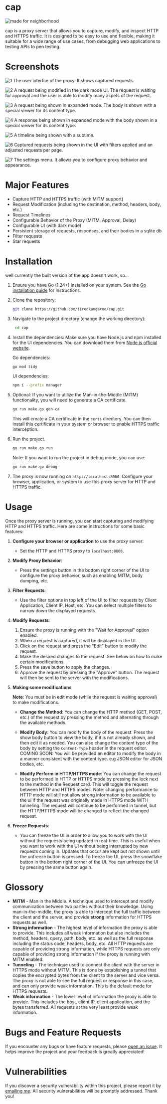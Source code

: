 # cap
![made for neighborhood](https://img.shields.io/badge/made%20for%20neighborhood-bf8f73?style=for-the-badge&logo=hackclub&logoColor=ffffff)

cap is a proxy server that allows you to capture, modify, and inspect HTTP and HTTPS traffic. It is designed to be easy to use and flexible, making it suitable for a wide range of use cases, from debugging web applications to testing APIs to pen testing.

# Screenshots
![1](https://raw.githubusercontent.com/tiredkangaroo/cap/refs/heads/main/screenshots/1.png)
The user interfce of the proxy. It shows captured requests.

![2](https://raw.githubusercontent.com/tiredkangaroo/cap/refs/heads/main/screenshots/2.png)
A request being modified in the dark mode UI. The request is waiting for approval and the user is able to modify many aspets of the request.

![3](https://raw.githubusercontent.com/tiredkangaroo/cap/refs/heads/main/screenshots/3.png)
A request being shown in expanded mode. The body is shown with a special viewer for its content type.

![4](https://raw.githubusercontent.com/tiredkangaroo/cap/refs/heads/main/screenshots/4.png)
A response being shown in expanded mode with the body shown in a special viewer for its content type.

![5](https://raw.githubusercontent.com/tiredkangaroo/cap/refs/heads/main/screenshots/5.png)
A timeline being shown with a subtime.

![6](https://raw.githubusercontent.com/tiredkangaroo/cap/refs/heads/main/screenshots/6.png)
Captured requests being shown in the UI with filters applied and an adjusted requests per page.

![7](https://raw.githubusercontent.com/tiredkangaroo/cap/refs/heads/main/screenshots/7.png)
The settings menu. It allows you to configure proxy behavior and appearance.

# Major Features
- Capture HTTP and HTTPS traffic (with MITM support)
- Request Modification (including the destination, method, headers, body, etc.)
- Request Timelines
- Configurable Behavior of the Proxy (MITM, Approval, Delay)
- Configurable UI (with dark mode)
- Persistent storage of requests, responses, and their bodies in a sqlite db
- Filter requests
- Star requests

# Installation
well currently the built version of the app doesn't work, so...

1. Ensure you have Go (1.24+) installed on your system. See the [Go installation guide](https://go.dev/doc/install) for instructions.

2. Clone the repository:
   ```bash
   git clone https://github.com/tiredkangaroo/cap.git
   ```

3. Navigate to the project directory (change the working directory):
   ```bash
    cd cap
    ```
4. Install the dependencies: Make sure you have Node.js and npm installed for the UI dependencies. You can download them from [Node.js official website](https://nodejs.org/).


    Go dependencies:
     ```bash
   go mod tidy
    ```
    UI dependencies:
    ```bash
   npm i --prefix manager
   ```
5. Optional: If you want to utilize the Man-in-the-Middle (MITM) functionality, you will need to generate a CA certificate.
   ```bash
   go run make.go gen-ca
   ```
    This will create a CA certificate in the `certs` directory. You can then install this certificate in your system or browser to enable HTTPS traffic interception.


6. Run the project.
    ```bash
    go run make.go run
    ```
    Note: If you want to run the project in debug mode, you can use:
    ```bash
    go run make.go debug
    ```
7. The proxy is now running on `http://localhost:8000`. Configure your browser, application, or system to use this proxy server for HTTP and HTTPS traffic.

# Usage
Once the proxy server is running, you can start capturing and modifying HTTP and HTTPS traffic. Here are some instructions for some basic features:

1. **Configure your browser or application** to use the proxy server:
   - Set the HTTP and HTTPS proxy to `localhost:8000`.

2. **Modify Proxy Behavior**:
    - Press the settings button in the bottom right corner of the UI to configure the proxy behavior, such as enabling MITM, body dumping, etc.

3. **Filter Requests**:
    - Use the filter options in top left of the UI to filter requests by Client Application, Client IP, Host, etc. You can select multiple filters to narrow down the displayed requests.

4. **Modify Requests**:
    1. Ensure the proxy is running with the "Wait for Approval" option enabled.
    2. When a request is captured, it will be displayed in the UI.
    3. Click on the request and press the "Edit" button to modify the request.
    4. Make the desired changes to the request. See below on how to make certain modifications.
    5. Press the save button to apply the changes.
    6. Approve the request by pressing the "Approve" button. The request will then be sent to the server with the modifications.

5. **Making some modifications**

    **Note**: You must be in edit mode (while the request is waiting approval) to make modifications.

    - **Change the Method**: You can change the HTTP method (GET, POST, etc.) of the request by pressing the method and alternating through the available methods.

    - **Modify Body**: You can modify the body of the request. Press the show body button to view the body, if it is not already shown, and then edit it as needed. You can also change the content type of the body by setting the `Content-Type` header in the request editor. COMING SOON: You will be provided an editor to modify the body in a manner consistent with the content type. e.g JSON editor for JSON bodies, etc.

    - **Modify Perform in HTTP/HTTPS mode**: You can change the request to be performed in HTTP or HTTPS mode by pressing the lock next to the method in the Request card. This will toggle the request between HTTP and HTTPS modes. Note: changing performance to HTTP mode will still not allow strong information to be available to the ui if the request was originally made in HTTPS mode WITH tunneling. The request will continue to be performed in tunnel, but the HTTP/HTTPS mode will be changed to reflect the changed request.

6. **Freeze Requests**:
    - You can freeze the UI in order to allow you to work with the UI without the requests being updated in real-time. This is useful when you want to work with the UI without being interrupted by new requests coming in. Updates that occur are kept but not shown until the unfreeze button is pressed. To freeze the UI, press the snowflake button in the bottom right corner of the UI. You can unfreeze the UI by pressing the same button again.
# Glossory
- **MITM** - Man in the Middle. A technique used to intercept and modify communication between two parties without their knowledge. Using man-in-the-middle, the proxy is able to intercept the full traffic between the client and the server, and provide **strong** information for HTTPS requests as well.
- **Strong information** - The highest level of information the proxy is able to provide. This includes all weak information but also includes the method, headers, query, path, body, etc. as well as the full response including the status code, headers, body, etc. All HTTP requests are capable of providing strong information, while HTTPS requests are only capable of providing strong information if the proxy is running with MITM enabled.
- **Tunneling** - The technique used to connect the client with the server in HTTPS mode without MITM. This is done by establishing a tunnel that copies the encrypted bytes from the client to the server and vice versa. The proxy is not able to see the full request or response in this case, and can only provide weak information. This is the default mode for HTTPS requests.
- **Weak information** - The lower level of information the proxy is able to provide. This includes the host, client IP, client application, and the bytes transferred. All requests at the very least provide weak information.

# Bugs and Feature Requests
If you encounter any bugs or have feature requests, please [open an issue](https://github.com/tiredkangaroo/cap/issues/new). It helps improve the project and your feedback is greatly appreciated!

# Vulnerabilities
If you discover a security vulnerability within this project, please report it by [emailing me](mailto:ajinest6@gmail.com). All security vulnerabilities will be promptly addressed. Thank you!
